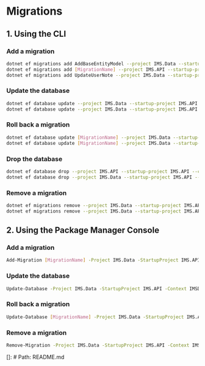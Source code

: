 # Migrations

## 1. Using the CLI

### Add a migration
```bash
dotnet ef migrations add AddBaseEntityModel --project IMS.Data --startup-project IMS.API --context IMSDbContext --output-dir Migrations
dotnet ef migrations add [MigrationName] --project IMS.API --startup-project IMS.API --context IMSDbContext --output-dir Migrations
dotnet ef migrations add UpdateUserNote --project IMS.Data --startup-project IMS.API --context IMSDbContext --output-dir Migrations
```

### Update the database
```bash
dotnet ef database update --project IMS.Data --startup-project IMS.API --context IMSDbContext
dotnet ef database update --project IMS.Data --startup-project IMS.API --context IMSDbContext
```

### Roll back a migration
```bash
dotnet ef database update [MigrationName] --project IMS.Data --startup-project IMS.API --context IMSDbContext
dotnet ef database update [MigrationName] --project IMS.Data --startup-project IMS.API --context IMSDbContext
```

### Drop the database
```bash
dotnet ef database drop --project IMS.API --startup-project IMS.API --context IMSDbContext
dotnet ef database drop --project IMS.Data --startup-project IMS.API --context IMSDbContext
```

### Remove a migration
```bash
dotnet ef migrations remove --project IMS.Data --startup-project IMS.API --context IMSDbContext
dotnet ef migrations remove --project IMS.Data --startup-project IMS.API --context IMSDbContext
```

## 2. Using the Package Manager Console
### Add a migration
```bash
Add-Migration [MigrationName] -Project IMS.Data -StartupProject IMS.API -Context IMSDbContext -OutputDir IMS.Data/Migrations
```

### Update the database
```bash
Update-Database -Project IMS.Data -StartupProject IMS.API -Context IMSDbContext
```

### Roll back a migration
```bash
Update-Database [MigrationName] -Project IMS.Data -StartupProject IMS.API -Context IMSDbContext
```

### Remove a migration
```bash
Remove-Migration -Project IMS.Data -StartupProject IMS.API -Context IMSDbContext
```

[]: # Path: README.md
